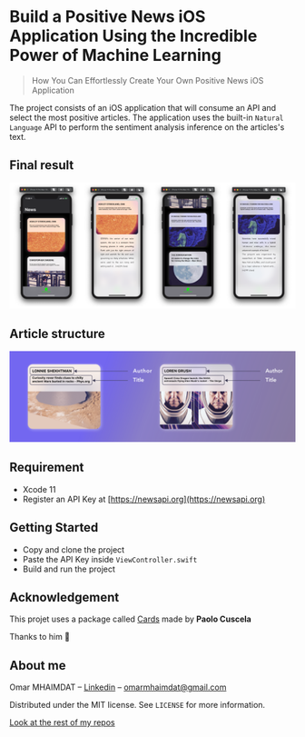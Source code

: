 # Build a Positive News iOS Application Using the Incredible Power of Machine Learning
> How You Can Effortlessly Create Your Own Positive News iOS Application 


The project consists of an iOS application that will consume an API and select the most positive articles. The application uses the built-in `Natural Language` API to perform the sentiment analysis inference on the articles's text.

## Final result
![Final resutl](assets/final-result.png)

## Article structure
![Article structure](assets/article-structure.png)

## Requirement
* Xcode 11
* Register an API Key at [https://newsapi.org](https://newsapi.org)

## Getting Started
* Copy and clone the project
* Paste the API Key inside `ViewController.swift`
* Build and run the project

## Acknowledgement
This projet uses a package called [Cards](https://github.com/PaoloCuscela/Cards) made by **Paolo Cuscela** 

Thanks to him 🙏


## About me

Omar MHAIMDAT – [Linkedin](https://www.linkedin.com/in/omarmhaimdat/) – omarmhaimdat@gmail.com

Distributed under the MIT license. See ``LICENSE`` for more information.

[Look at the rest of my repos](https://github.com/omarmhaimdat/)
